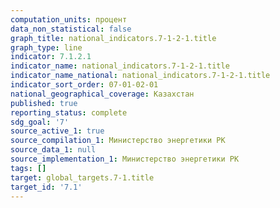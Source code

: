 ```yaml
---
computation_units: процент
data_non_statistical: false
graph_title: national_indicators.7-1-2-1.title
graph_type: line
indicator: 7.1.2.1
indicator_name: national_indicators.7-1-2-1.title
indicator_name_national: national_indicators.7-1-2-1.title
indicator_sort_order: 07-01-02-01
national_geographical_coverage: Казахстан
published: true
reporting_status: complete
sdg_goal: '7'
source_active_1: true
source_compilation_1: Министерство энергетики РК
source_data_1: null
source_implementation_1: Министерство энергетики РК
tags: []
target: global_targets.7-1.title
target_id: '7.1'
---
```

